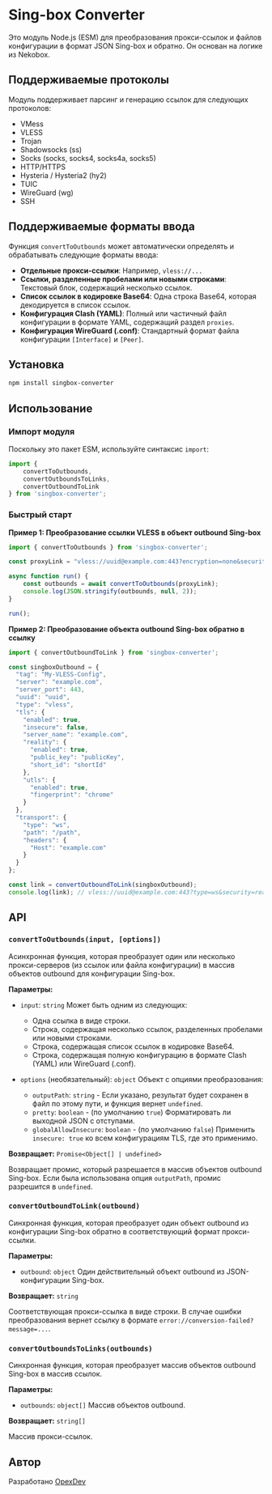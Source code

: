 # Sing-box Converter

Это модуль Node.js (ESM) для преобразования прокси-ссылок и файлов конфигурации в формат JSON Sing-box и обратно. Он основан на логике из Nekobox.

## Поддерживаемые протоколы

Модуль поддерживает парсинг и генерацию ссылок для следующих протоколов:

*   VMess
*   VLESS
*   Trojan
*   Shadowsocks (ss)
*   Socks (socks, socks4, socks4a, socks5)
*   HTTP/HTTPS
*   Hysteria / Hysteria2 (hy2)
*   TUIC
*   WireGuard (wg)
*   SSH

## Поддерживаемые форматы ввода

Функция `convertToOutbounds` может автоматически определять и обрабатывать следующие форматы ввода:

*   **Отдельные прокси-ссылки**: Например, `vless://...`
*   **Ссылки, разделенные пробелами или новыми строками**: Текстовый блок, содержащий несколько ссылок.
*   **Список ссылок в кодировке Base64**: Одна строка Base64, которая декодируется в список ссылок.
*   **Конфигурация Clash (YAML)**: Полный или частичный файл конфигурации в формате YAML, содержащий раздел `proxies`.
*   **Конфигурация WireGuard (.conf)**: Стандартный формат файла конфигурации `[Interface]` и `[Peer]`.

## Установка

```bash
npm install singbox-converter
```

## Использование

### Импорт модуля

Поскольку это пакет ESM, используйте синтаксис `import`:

```javascript
import {
    convertToOutbounds,
    convertOutboundsToLinks,
    convertOutboundToLink
} from 'singbox-converter';
```

### Быстрый старт

**Пример 1: Преобразование ссылки VLESS в объект outbound Sing-box**

```javascript
import { convertToOutbounds } from 'singbox-converter';

const proxyLink = "vless://uuid@example.com:443?encryption=none&security=reality&sni=example.com&fp=chrome&pbk=publicKey&sid=shortId&type=ws&path=/path&host=example.com#My-VLESS-Config";

async function run() {
    const outbounds = await convertToOutbounds(proxyLink);
    console.log(JSON.stringify(outbounds, null, 2));
}

run();
```

**Пример 2: Преобразование объекта outbound Sing-box обратно в ссылку**

```javascript
import { convertOutboundToLink } from 'singbox-converter';

const singboxOutbound = {
  "tag": "My-VLESS-Config",
  "server": "example.com",
  "server_port": 443,
  "uuid": "uuid",
  "type": "vless",
  "tls": {
    "enabled": true,
    "insecure": false,
    "server_name": "example.com",
    "reality": {
      "enabled": true,
      "public_key": "publicKey",
      "short_id": "shortId"
    },
    "utls": {
      "enabled": true,
      "fingerprint": "chrome"
    }
  },
  "transport": {
    "type": "ws",
    "path": "/path",
    "headers": {
      "Host": "example.com"
    }
  }
};

const link = convertOutboundToLink(singboxOutbound);
console.log(link); // vless://uuid@example.com:443?type=ws&security=reality&sni=example.com&fp=chrome&pbk=publicKey&sid=shortId&path=%2Fpath&host=example.com#My-VLESS-Config
```

## API

### `convertToOutbounds(input, [options])`

Асинхронная функция, которая преобразует один или несколько прокси-серверов (из ссылок или файла конфигурации) в массив объектов outbound для конфигурации Sing-box.

**Параметры:**

*   `input`: `string`
    Может быть одним из следующих:
    *   Одна ссылка в виде строки.
    *   Строка, содержащая несколько ссылок, разделенных пробелами или новыми строками.
    *   Строка, содержащая список ссылок в кодировке Base64.
    *   Строка, содержащая полную конфигурацию в формате Clash (YAML) или WireGuard (.conf).

*   `options` (необязательный): `object`
    Объект с опциями преобразования:
    *   `outputPath`: `string` - Если указано, результат будет сохранен в файл по этому пути, и функция вернет `undefined`.
    *   `pretty`: `boolean` - (по умолчанию `true`) Форматировать ли выходной JSON с отступами.
    *   `globalAllowInsecure`: `boolean` - (по умолчанию `false`) Применить `insecure: true` ко всем конфигурациям TLS, где это применимо.

**Возвращает:** `Promise<Object[] | undefined>`

Возвращает промис, который разрешается в массив объектов outbound Sing-box. Если была использована опция `outputPath`, промис разрешится в `undefined`.

### `convertOutboundToLink(outbound)`

Синхронная функция, которая преобразует один объект outbound из конфигурации Sing-box обратно в соответствующий формат прокси-ссылки.

**Параметры:**

*   `outbound`: `object`
    Один действительный объект outbound из JSON-конфигурации Sing-box.

**Возвращает:** `string`

Соответствующая прокси-ссылка в виде строки. В случае ошибки преобразования вернет ссылку в формате `error://conversion-failed?message=...`.

### `convertOutboundsToLinks(outbounds)`

Синхронная функция, которая преобразует массив объектов outbound Sing-box в массив ссылок.

**Параметры:**

*   `outbounds`: `object[]`
    Массив объектов outbound.

**Возвращает:** `string[]`

Массив прокси-ссылок.

## Автор

Разработано [OpexDev](https://t.me/OpexDev)
